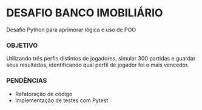# DESAFIO BANCO IMOBILIÁRIO

Desafio Python para aprimorar lógica e uso de POO

### OBJETIVO
Utilizando três perfis distintos de jogadores, simular 300 partidas e guardar seus resultados, identificando qual perfil de jogador foi o mais vencedor.

### PENDÊNCIAS
- Refatoração de código
- Implementação de testes com Pytest
